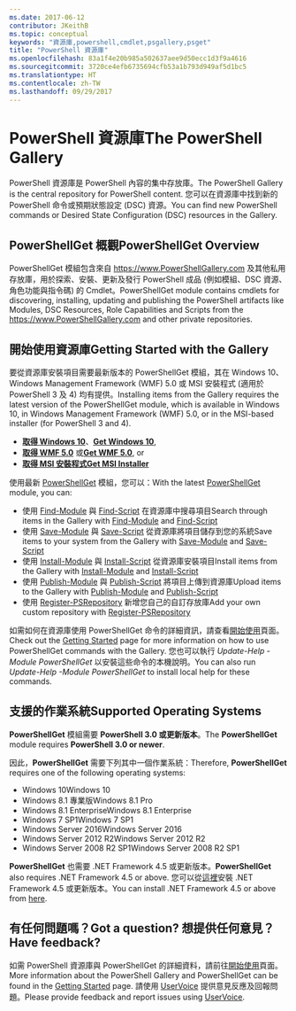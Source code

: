 ```yaml
---
ms.date: 2017-06-12
contributor: JKeithB
ms.topic: conceptual
keywords: "資源庫,powershell,cmdlet,psgallery,psget"
title: "PowerShell 資源庫"
ms.openlocfilehash: 83a1f4e20b985a502637aee9d50ecc1d3f9a4616
ms.sourcegitcommit: 3720ce4efb6735694cfb53a1b793d949af5d1bc5
ms.translationtype: HT
ms.contentlocale: zh-TW
ms.lasthandoff: 09/29/2017
---
```

# <a name="the-powershell-gallery"></a><span data-ttu-id="55e8c-103">PowerShell 資源庫</span><span class="sxs-lookup"><span data-stu-id="55e8c-103">The PowerShell Gallery</span></span>

<span data-ttu-id="55e8c-104">PowerShell 資源庫是 PowerShell 內容的集中存放庫。</span><span class="sxs-lookup"><span data-stu-id="55e8c-104">The PowerShell Gallery is the central repository for PowerShell content.</span></span> <span data-ttu-id="55e8c-105">您可以在資源庫中找到新的 PowerShell 命令或預期狀態設定 (DSC) 資源。</span><span class="sxs-lookup"><span data-stu-id="55e8c-105">You can find new PowerShell commands or Desired State Configuration (DSC) resources in the Gallery.</span></span>

## <a name="powershellget-overview"></a><span data-ttu-id="55e8c-106">PowerShellGet 概觀</span><span class="sxs-lookup"><span data-stu-id="55e8c-106">PowerShellGet Overview</span></span>

<span data-ttu-id="55e8c-107">PowerShellGet 模組包含來自 https://www.PowerShellGallery.com 及其他私用存放庫，用於探索、安裝、更新及發行 PowerShell 成品 (例如模組、DSC 資源、角色功能與指令碼) 的 Cmdlet。</span><span class="sxs-lookup"><span data-stu-id="55e8c-107">PowerShellGet module contains cmdlets for discovering, installing, updating and publishing the PowerShell artifacts like Modules, DSC Resources, Role Capabilities and Scripts from the https://www.PowerShellGallery.com and other private repositories.</span></span>

## <a name="getting-started-with-the-gallery"></a><span data-ttu-id="55e8c-108">開始使用資源庫</span><span class="sxs-lookup"><span data-stu-id="55e8c-108">Getting Started with the Gallery</span></span>

<span data-ttu-id="55e8c-109">要從資源庫安裝項目需要最新版本的 PowerShellGet 模組，其在 Windows 10、Windows Management Framework (WMF) 5.0 或 MSI 安裝程式 (適用於 PowerShell 3 及 4) 均有提供。</span><span class="sxs-lookup"><span data-stu-id="55e8c-109">Installing items from the Gallery requires the latest version of the PowerShellGet module, which is available in Windows 10, in Windows Management Framework (WMF) 5.0, or in the MSI-based installer (for PowerShell 3 and 4).</span></span>

- <span data-ttu-id="55e8c-110">[**取得 Windows 10**](http://go.microsoft.com/fwlink/?LinkID=624830&clcid=0x409)、</span><span class="sxs-lookup"><span data-stu-id="55e8c-110">[**Get Windows 10**](http://go.microsoft.com/fwlink/?LinkID=624830&clcid=0x409),</span></span>
- <span data-ttu-id="55e8c-111">[**取得 WMF 5.0**](http://go.microsoft.com/fwlink/?LinkId=398175) 或</span><span class="sxs-lookup"><span data-stu-id="55e8c-111">[**Get WMF 5.0**](http://go.microsoft.com/fwlink/?LinkId=398175), or</span></span>
- [<span data-ttu-id="55e8c-112">**取得 MSI 安裝程式**</span><span class="sxs-lookup"><span data-stu-id="55e8c-112">**Get MSI Installer**</span></span>](http://go.microsoft.com/fwlink/?LinkID=746217&clcid=0x409)

<span data-ttu-id="55e8c-113">使用最新 [PowerShellGet](http://go.microsoft.com/fwlink/?LinkID=760387&clcid=0x409) 模組，您可以：</span><span class="sxs-lookup"><span data-stu-id="55e8c-113">With the latest [PowerShellGet](http://go.microsoft.com/fwlink/?LinkID=760387&clcid=0x409) module, you can:</span></span>

-   <span data-ttu-id="55e8c-114">使用 [Find-Module](https://go.microsoft.com/fwlink/?LinkId=821658) 與 [Find-Script](https://go.microsoft.com/fwlink/?LinkId=822322) 在資源庫中搜尋項目</span><span class="sxs-lookup"><span data-stu-id="55e8c-114">Search through items in the Gallery with [Find-Module](https://go.microsoft.com/fwlink/?LinkId=821658) and [Find-Script](https://go.microsoft.com/fwlink/?LinkId=822322)</span></span>
-   <span data-ttu-id="55e8c-115">使用 [Save-Module](https://go.microsoft.com/fwlink/?LinkId=821669) 與 [Save-Script](https://go.microsoft.com/fwlink/?LinkId=822334) 從資源庫將項目儲存到您的系統</span><span class="sxs-lookup"><span data-stu-id="55e8c-115">Save items to your system from the Gallery with [Save-Module](https://go.microsoft.com/fwlink/?LinkId=821669) and [Save-Script](https://go.microsoft.com/fwlink/?LinkId=822334)</span></span>
-   <span data-ttu-id="55e8c-116">使用 [Install-Module](https://go.microsoft.com/fwlink/?LinkId=821663) 與 [Install-Script](https://go.microsoft.com/fwlink/?LinkId=822327) 從資源庫安裝項目</span><span class="sxs-lookup"><span data-stu-id="55e8c-116">Install items from the Gallery with [Install-Module](https://go.microsoft.com/fwlink/?LinkId=821663) and [Install-Script](https://go.microsoft.com/fwlink/?LinkId=822327)</span></span>
-   <span data-ttu-id="55e8c-117">使用 [Publish-Module](https://go.microsoft.com/fwlink/?LinkId=821666) 與 [Publish-Script](https://go.microsoft.com/fwlink/?LinkId=822331) 將項目上傳到資源庫</span><span class="sxs-lookup"><span data-stu-id="55e8c-117">Upload items to the Gallery with [Publish-Module](https://go.microsoft.com/fwlink/?LinkId=821666) and [Publish-Script](https://go.microsoft.com/fwlink/?LinkId=822331)</span></span>
-   <span data-ttu-id="55e8c-118">使用 [Register-PSRepository](https://go.microsoft.com/fwlink/?LinkId=821668) 新增您自己的自訂存放庫</span><span class="sxs-lookup"><span data-stu-id="55e8c-118">Add your own custom repository with [Register-PSRepository](https://go.microsoft.com/fwlink/?LinkId=821668)</span></span>

<span data-ttu-id="55e8c-119">如需如何在資源庫使用 PowerShellGet 命令的詳細資訊，請查看[開始使用](psgallery/psgallery_gettingstarted.md)頁面。</span><span class="sxs-lookup"><span data-stu-id="55e8c-119">Check out the [Getting Started](psgallery/psgallery_gettingstarted.md) page for more information on how to use PowerShellGet commands with the Gallery.</span></span> <span data-ttu-id="55e8c-120">您也可以執行 *Update-Help -Module PowerShellGet* 以安裝這些命令的本機說明。</span><span class="sxs-lookup"><span data-stu-id="55e8c-120">You can also run *Update-Help -Module PowerShellGet* to install local help for these commands.</span></span>

## <a name="supported-operating-systems"></a><span data-ttu-id="55e8c-121">支援的作業系統</span><span class="sxs-lookup"><span data-stu-id="55e8c-121">Supported Operating Systems</span></span>

<span data-ttu-id="55e8c-122">**PowerShellGet** 模組需要 **PowerShell 3.0 或更新版本**。</span><span class="sxs-lookup"><span data-stu-id="55e8c-122">The **PowerShellGet** module requires **PowerShell 3.0 or newer**.</span></span>

<span data-ttu-id="55e8c-123">因此，**PowerShellGet** 需要下列其中一個作業系統：</span><span class="sxs-lookup"><span data-stu-id="55e8c-123">Therefore, **PowerShellGet** requires one of the following operating systems:</span></span>

- <span data-ttu-id="55e8c-124">Windows 10</span><span class="sxs-lookup"><span data-stu-id="55e8c-124">Windows 10</span></span>
- <span data-ttu-id="55e8c-125">Windows 8.1 專業版</span><span class="sxs-lookup"><span data-stu-id="55e8c-125">Windows 8.1 Pro</span></span>
- <span data-ttu-id="55e8c-126">Windows 8.1 Enterprise</span><span class="sxs-lookup"><span data-stu-id="55e8c-126">Windows 8.1 Enterprise</span></span>
- <span data-ttu-id="55e8c-127">Windows 7 SP1</span><span class="sxs-lookup"><span data-stu-id="55e8c-127">Windows 7 SP1</span></span>
- <span data-ttu-id="55e8c-128">Windows Server 2016</span><span class="sxs-lookup"><span data-stu-id="55e8c-128">Windows Server 2016</span></span>
- <span data-ttu-id="55e8c-129">Windows Server 2012 R2</span><span class="sxs-lookup"><span data-stu-id="55e8c-129">Windows Server 2012 R2</span></span>
- <span data-ttu-id="55e8c-130">Windows Server 2008 R2 SP1</span><span class="sxs-lookup"><span data-stu-id="55e8c-130">Windows Server 2008 R2 SP1</span></span>

<span data-ttu-id="55e8c-131">**PowerShellGet** 也需要 .NET Framework 4.5 或更新版本。</span><span class="sxs-lookup"><span data-stu-id="55e8c-131">**PowerShellGet** also  requires .NET Framework 4.5 or above.</span></span> <span data-ttu-id="55e8c-132">您可以從[這裡](https://msdn.microsoft.com/en-us/library/5a4x27ek.aspx)安裝 .NET Framework 4.5 或更新版本。</span><span class="sxs-lookup"><span data-stu-id="55e8c-132">You can install .NET Framework 4.5 or above from [here](https://msdn.microsoft.com/en-us/library/5a4x27ek.aspx).</span></span>


## <a name="got-a-question-have-feedback"></a><span data-ttu-id="55e8c-133">有任何問題嗎？</span><span class="sxs-lookup"><span data-stu-id="55e8c-133">Got a question?</span></span> <span data-ttu-id="55e8c-134">想提供任何意見？</span><span class="sxs-lookup"><span data-stu-id="55e8c-134">Have feedback?</span></span>

<span data-ttu-id="55e8c-135">如需 PowerShell 資源庫與 PowerShellGet 的詳細資料，請前往[開始使用](psgallery/psgallery_gettingstarted.md)頁面。</span><span class="sxs-lookup"><span data-stu-id="55e8c-135">More information about the PowerShell Gallery and PowerShellGet can be found in the [Getting Started](psgallery/psgallery_gettingstarted.md) page.</span></span> <span data-ttu-id="55e8c-136">請使用 [UserVoice](http://windowsserver.uservoice.com/forums/301869-powershell) 提供意見反應及回報問題。</span><span class="sxs-lookup"><span data-stu-id="55e8c-136">Please provide feedback and report issues using [UserVoice](http://windowsserver.uservoice.com/forums/301869-powershell).</span></span>

